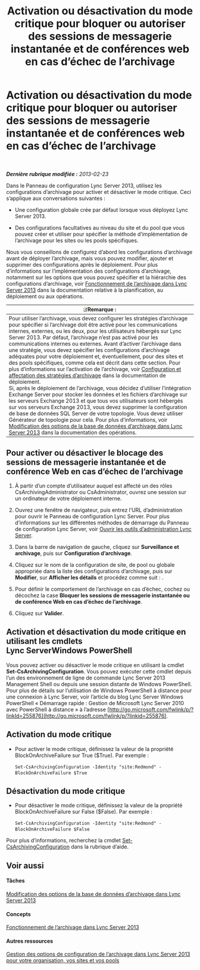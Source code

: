 ﻿---
title: Activation ou désactivation du mode critique pour bloquer ou autoriser des sessions de messagerie instantanée et de conférences web en cas d’échec de l’archivage
TOCTitle: Activation ou désactivation du mode critique pour bloquer ou autoriser des sessions de messagerie instantanée et de conférences web en cas d’échec de l’archivage
ms:assetid: fafdcd2e-b778-4ed5-a25f-09208aa3b699
ms:mtpsurl: https://technet.microsoft.com/fr-fr/library/Gg182609(v=OCS.15)
ms:contentKeyID: 49299417
ms.date: 05/20/2016
mtps_version: v=OCS.15
ms.translationtype: HT
---

# Activation ou désactivation du mode critique pour bloquer ou autoriser des sessions de messagerie instantanée et de conférences web en cas d’échec de l’archivage

 

_**Dernière rubrique modifiée :** 2013-02-23_

Dans le Panneau de configuration Lync Server 2013, utilisez les configurations d’archivage pour activer et désactiver le mode critique. Ceci s’applique aux conversations suivantes :

  - Une configuration globale crée par défaut lorsque vous déployez Lync Server 2013.

  - Des configurations facultatives au niveau du site et du pool que vous pouvez créer et utiliser pour spécifier la méthode d’implémentation de l’archivage pour les sites ou les pools spécifiques.

Nous vous conseillons de configurez d’abord les configurations d’archivage avant de déployer l’archivage, mais vous pouvez modifier, ajouter et supprimer des configurations après le déploiement. Pour plus d’informations sur l’implémentation des configurations d’archivage, notamment sur les options que vous pouvez spécifier et la hiérarchie des configurations d’archivage, voir [Fonctionnement de l’archivage dans Lync Server 2013](lync-server-2013-how-archiving-works.md) dans la documentation relative à la planification, au déploiement ou aux opérations.

<table>
<thead>
<tr class="header">
<th><img src="images/Gg398920.note(OCS.15).gif" title="note" alt="note" />Remarque :</th>
</tr>
</thead>
<tbody>
<tr class="odd">
<td>Pour utiliser l’archivage, vous devez configurer les stratégies d’archivage pour spécifier si l’archivage doit être activé pour les communications internes, externes, ou les deux, pour les utilisateurs hébergés sur Lync Server 2013. Par défaut, l’archivage n’est pas activé pour les communications internes ou externes. Avant d’activer l’archivage dans une stratégie, vous devez spécifier les configurations d’archivage adéquates pour votre déploiement et, éventuellement, pour des sites et des pools spécifiques, comme cela est décrit dans cette section. Pour plus d’informations sur l’activation de l’archivage, voir <a href="lync-server-2013-configuring-and-assigning-archiving-policies.md">Configuration et affectation des stratégies d’archivage</a> dans la documentation de déploiement.<br />
Si, après le déploiement de l’archivage, vous décidez d’utiliser l’intégration Exchange Server pour stocker les données et les fichiers d’archivage sur les serveurs Exchange 2013 et que tous vos utilisateurs sont hébergés sur vos serveurs Exchange 2013, vous devez supprimer la configuration de base de données SQL Server de votre topologie. Vous devez utiliser Générateur de topologie pour cela. Pour plus d’informations, voir <a href="lync-server-2013-changing-archiving-database-options.md">Modification des options de la base de données d’archivage dans Lync Server 2013</a> dans la documentation des opérations.</td>
</tr>
</tbody>
</table>


## Pour activer ou désactiver le blocage des sessions de messagerie instantanée et de conférence Web en cas d’échec de l’archivage

1.  À partir d’un compte d’utilisateur auquel est affecté un des rôles CsArchivingAdministrator ou CsAdministrator, ouvrez une session sur un ordinateur de votre déploiement interne.

2.  Ouvrez une fenêtre de navigateur, puis entrez l’URL d’administration pour ouvrir le Panneau de configuration Lync Server. Pour plus d’informations sur les différentes méthodes de démarrage du Panneau de configuration Lync Server, voir [Ouvrir les outils d’administration Lync Server](lync-server-2013-open-lync-server-administrative-tools.md).

3.  Dans la barre de navigation de gauche, cliquez sur **Surveillance et archivage**, puis sur **Configuration d’archivage**.

4.  Cliquez sur le nom de la configuration de site, de pool ou globale appropriée dans la liste des configurations d’archivage, puis sur **Modifier**, sur **Afficher les détails** et procédez comme suit : .

5.  Pour définir le comportement de l’archivage en cas d’échec, cochez ou décochez la case **Bloquer les sessions de messagerie instantanée ou de conférence Web en cas d’échec de l’archivage**.

6.  Cliquez sur **Valider**.

## Activation et désactivation du mode critique en utilisant les cmdlets Lync ServerWindows PowerShell

Vous pouvez activer ou désactiver le mode critique en utilisant la cmdlet **Set-CsArchivingConfiguration**. Vous pouvez exécuter cette cmdlet depuis l’un des environnement de ligne de commande Lync Server 2013 Management Shell ou depuis une session distante de Windows PowerShell. Pour plus de détails sur l’utilisation de Windows PowerShell à distance pour une connexion à Lync Server, voir l’article du blog Lync Server Windows PowerShell « Démarrage rapide : Gestion de Microsoft Lync Server 2010 avec PowerShell à distance » à l’adresse [http://go.microsoft.com/fwlink/p/?linkId=255876](http://go.microsoft.com/fwlink/p/?linkid=255876).

## Activation du mode critique

  - Pour activer le mode critique, définissez la valeur de la propriété BlockOnArchiveFailure sur True ($True). Par exemple :
    
        Set-CsArchivingConfiguration -Identity "site:Redmond" -BlockOnArchiveFailure $True

## Désactivation du mode critique

  - Pour désactiver le mode critique, définissez la valeur de la propriété BlockOnArchiveFailure sur False ($False). Par exemple :
    
        Set-CsArchivingConfiguration -Identity "site:Redmond" -BlockOnArchiveFailure $False

Pour plus d’informations, recherchez la cmdlet [Set-CsArchivingConfiguration](set-csarchivingconfiguration.md) dans la rubrique d’aide.

## Voir aussi

#### Tâches

[Modification des options de la base de données d’archivage dans Lync Server 2013](lync-server-2013-changing-archiving-database-options.md)  

#### Concepts

[Fonctionnement de l’archivage dans Lync Server 2013](lync-server-2013-how-archiving-works.md)  

#### Autres ressources

[Gestion des options de configuration de l’archivage dans Lync Server 2013 pour votre organisation, vos sites et vos pools](lync-server-2013-managing-archiving-configuration-options-for-your-organization-sites-and-pools.md)

